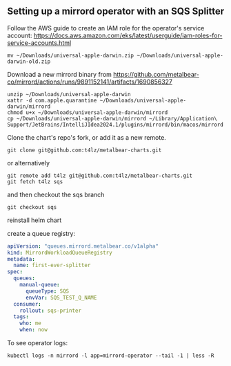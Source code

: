 ## Setting up a mirrord operator with an SQS Splitter


Follow the AWS guide to create an IAM role for the operator's service account:
https://docs.aws.amazon.com/eks/latest/userguide/iam-roles-for-service-accounts.html

```
mv ~/Downloads/universal-apple-darwin.zip ~/Downloads/universal-apple-darwin-old.zip
```

Download a new mirrord binary from 
https://github.com/metalbear-co/mirrord/actions/runs/9891152141/artifacts/1690856327

```
unzip ~/Downloads/universal-apple-darwin
xattr -d com.apple.quarantine ~/Downloads/universal-apple-darwin/mirrord
chmod u+x ~/Downloads/universal-apple-darwin/mirrord
cp ~/Downloads/universal-apple-darwin/mirrord ~/Library/Application\ Support/JetBrains/IntelliJIdea2024.1/plugins/mirrord/bin/macos/mirrord
```


Clone the chart's repo's fork, or add it as a new remote.
```
git clone git@github.com:t4lz/metalbear-charts.git
```
or alternatively
```
git remote add t4lz git@github.com:t4lz/metalbear-charts.git
git fetch t4lz sqs
```

and then checkout the sqs branch
```
git checkout sqs
```


reinstall helm chart

create a queue registry:

```yaml
apiVersion: "queues.mirrord.metalbear.co/v1alpha"
kind: MirrordWorkloadQueueRegistry
metadata:
  name: first-ever-splitter
spec:
  queues:
    manual-queue:
      queueType: SQS
      envVar: SQS_TEST_Q_NAME
  consumer: 
    rollout: sqs-printer
  tags:
    who: me
    when: now
```


To see operator logs:

```
kubectl logs -n mirrord -l app=mirrord-operator --tail -1 | less -R
```
